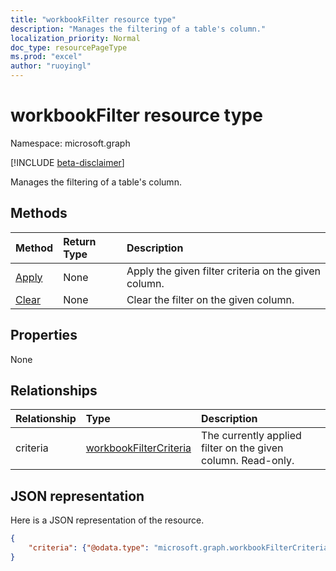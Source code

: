 ```yaml
---
title: "workbookFilter resource type"
description: "Manages the filtering of a table's column."
localization_priority: Normal
doc_type: resourcePageType
ms.prod: "excel"
author: "ruoyingl"
---
```


# workbookFilter resource type

Namespace: microsoft.graph

[!INCLUDE [beta-disclaimer](../../includes/beta-disclaimer.md)]

Manages the filtering of a table's column.


## Methods

| Method		   | Return Type	|Description|
|:---------------|:--------|:----------|
|[Apply](../api/filter-apply.md)|None|Apply the given filter criteria on the given column.|
|[Clear](../api/filter-clear.md)|None|Clear the filter on the given column.|

## Properties
None

## Relationships
| Relationship | Type	|Description|
|:---------------|:--------|:----------|
|criteria|[workbookFilterCriteria](workbookfiltercriteria.md)|The currently applied filter on the given column. Read-only.|


## JSON representation

Here is a JSON representation of the resource.

<!-- {
  "blockType": "resource",
  "optionalProperties": [
     "legacyId"
  ],
  "keyProperty": "id",
  "baseType":"microsoft.graph.entity",
  "@odata.type": "microsoft.graph.workbookFilter"
}-->

```json
{
    "criteria": {"@odata.type": "microsoft.graph.workbookFilterCriteria"}
}

```
<!-- uuid: 8fcb5dbc-d5aa-4681-8e31-b001d5168d79
2015-10-25 14:57:30 UTC -->
<!--
{
  "type": "#page.annotation",
  "description": "Filter resource",
  "keywords": "",
  "section": "documentation",
  "tocPath": "",
  "suppressions": []
}
-->
